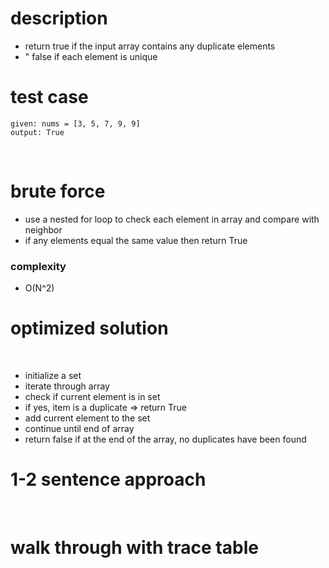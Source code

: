 # description
* return true if the input array contains any duplicate elements
* " false if each element is unique
​
# test case
```
given: nums = [3, 5, 7, 9, 9]
output: True
```
​
# brute force
* use a nested for loop to check each element in array and compare with neighbor
* if any elements equal the same value then return True
### complexity
* O(N^2)
​
# optimized solution
​
* initialize a set
* iterate through array
* check if current element is in set
* if yes, item is a duplicate => return True
* add current element to the set
* continue until end of array
* return false if at the end of the array, no duplicates have been found
​
# 1-2 sentence approach
​
# walk through with trace table